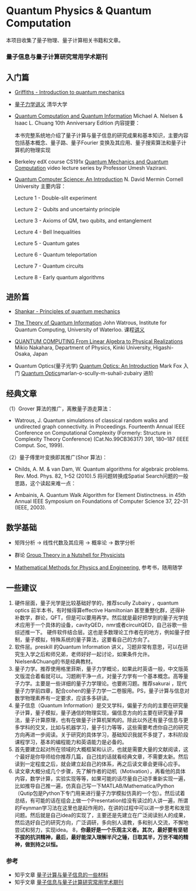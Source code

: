 # Quantum Physics & Quantum Computation
本项目收集了量子物理、量子计算相关书籍和文章。

### 量子信息与量子计算研究常用学术期刊

## 入门篇

* [Griffiths - Introduction to quantum mechanics](https://github.com/XinjianOUYANG/Quantum_Physics/blob/7cb19c0f4a429169b923b7f4d76bf49765b10b28/%E9%87%8F%E5%AD%90%E5%8A%9B%E5%AD%A6/Griffiths%20-%20Introduction%20to%20quantum%20mechanics.pdf)

* [量子力学讲义](https://github.com/XinjianOUYANG/Quantum_Physics/blob/dd1ef7c9bce9ce2767fd79484a0f9c0e9c0838cf/%E9%87%8F%E5%AD%90%E5%8A%9B%E5%AD%A6%20-%20%E6%B8%85%E5%8D%8E%E7%89%A9%E7%90%86%E7%B3%BB/0%20-%20%E7%9B%AE%E5%BD%95.pdf) 清华大学

* [Quantum Computation and Quantum Information](https://github.com/XinjianOUYANG/Quantum_Physics/blob/e3b40ca3218374727359e180b3472d21b879fc96/%E9%87%8F%E5%AD%90%E8%AE%A1%E7%AE%97&%E9%87%8F%E5%AD%90%E9%80%9A%E4%BF%A1/Quantum%20Computation%20and%20Quantum%20Information.pdf) Michael A. Nielsen & Isaac L. Chuang
10th Anniversary Edition
     内容提要：
     
     本书完整系统地介绍了量子计算与量子信息的研究成果和基本知识，主要内容包括基本概念、量子路、量子Fourier 变换及其应用、量子搜索算法和量子计算机的物理实现

* Berkeley edX course CS191x [Quantum Mechanics and Quantum Computation](https://www.youtube.com/playlist?list=PLDAjb_zu5aoFazE31_8yT0OfzsTcmvAVg) video lecture series by Professor Umesh Vazirani. 

*  [Quantum Computer Science: An Introduction](https://github.com/XinjianOUYANG/Quantum_Physics/blob/e3b40ca3218374727359e180b3472d21b879fc96/Quantum%20Computer%20Science_An%20Introduction.pdf) N. David Mermin Cornell University
     主要内容：

     Lecture 1 - Double-slit experiment
   
     Lecture 2 - Qubits and uncertainty principle

     Lecture 3 - Axioms of QM, two qubits, and entanglement

     Lecture 4 - Bell Inequalities

     Lecture 5 - Quantum gates

     Lecture 6 - Quantum teleportation

     Lecture 7 - Quantum circuits

     Lecture 8 - Early quantum algorithms

## 进阶篇

* [Shankar - Principles of quantum mechanics](https://github.com/XinjianOUYANG/Quantum_Physics/blob/8254bbc11483e7dedede9ef3e92af905475d8342/%E9%87%8F%E5%AD%90%E5%8A%9B%E5%AD%A6/Shankar%20-%20Principles%20of%20quantum%20mechanics.pdf)

* [The Theory of Quantum Information](https://github.com/XinjianOUYANG/Quantum_Physics/blob/8254bbc11483e7dedede9ef3e92af905475d8342/%E9%87%8F%E5%AD%90%E8%AE%A1%E7%AE%97&%E9%87%8F%E5%AD%90%E9%80%9A%E4%BF%A1/The%20Theory%20of%20Quantum%20Information%20John%20Watrous%20Institute%20for%20Quantum%20Computing%20University%20of%20Waterloo.pdf) John Watrous, Institute for Quantum Computing, University of Waterloo. 课程[讲义](https://cs.uwaterloo.ca/~watrous/TQI/)

* [QUANTUM COMPUTING From Linear Algebra to Physical Realizations](https://github.com/XinjianOUYANG/Quantum_Physics/blob/8254bbc11483e7dedede9ef3e92af905475d8342/%E9%87%8F%E5%AD%90%E8%AE%A1%E7%AE%97&%E9%87%8F%E5%AD%90%E9%80%9A%E4%BF%A1/QUANTUM_COMPUTING_From_Linear_Algebra_to.pdf) Mikio Nakahara, Department of Physics, Kinki University, Higashi-Osaka, Japan

* Quantum Optics(量子光学)
     [Quantum Optics: An Introduction](https://github.com/XinjianOUYANG/Quantum_Physics/blob/dd1ef7c9bce9ce2767fd79484a0f9c0e9c0838cf/%E9%87%8F%E5%AD%90%E5%85%89%E5%AD%A6/Fox%20M.%20Quantum%20optics..%20an%20introduction%20(Oxford,%202006)(ISBN%200198566735)(397s)_PQ) Mark Fox 入门
     [Quantum Optics](https://github.com/XinjianOUYANG/Quantum_Physics/blob/4cb35dc33b3675431c4ea589056c9b1fdebc84ad/%E9%87%8F%E5%AD%90%E5%85%89%E5%AD%A6/kupdf.net_marlan-o-scully-m-suhail-zubairy-quantum-optics.pdf)marlan-o-scully-m-suhail-zubairy 进阶
    
## 经典文章

（1）Grover 算法的推广，离散量子游走算法：

* Watrous, J. Quantum simulations of classical random walks and undirected graph connectivity. in Proceedings. Fourteenth Annual IEEE Conference on Computational Complexity (Formerly: Structure in Complexity Theory Conference) (Cat.No.99CB36317) 391, 180–187 (IEEE Comput. Soc, 1999).

（2）量子傅里叶变换即其推广(Shor 算法)：

* Childs, A. M. & van Dam, W. Quantum algorithms for algebraic problems. Rev. Mod. Phys. 82, 1–52 (2010).5
将问题转换成Spatial Search问题的一般思路，这个读起来难一点：

* Ambainis, A. Quantum Walk Algorithm for Element Distinctness. in 45th Annual IEEE Symposium on Foundations of Computer Science 37, 22–31 (IEEE, 2003).

## 数学基础
* 矩阵分析 -> 线性代数及其应用 -> 概率论 -> 数学分析

* 群论 [Group Theory in a Nutshell for Physicists](https://github.com/XinjianOUYANG/Quantum_Physics/blob/85c25d6c5a099669144cc4225c82f23a5a1ac155/%E6%95%B0%E5%AD%A6%E5%9F%BA%E7%A1%80/%E7%BE%A4%E8%AE%BA%E4%B8%8E%E7%89%A9%E7%90%86/a-zee-group-theory-in-a-nutshell-for-physicists-2016-princeton-university-press.pdf)

* [Mathematical Methods for Physics and Engineering](https://github.com/XinjianOUYANG/Quantum_Physics/blob/85c25d6c5a099669144cc4225c82f23a5a1ac155/%E6%95%B0%E5%AD%A6%E5%9F%BA%E7%A1%80/Mathematical%20Methods%20for%20Physics%20and%20Engineering%20%20A%20Comprehensive%20Guide.pdf), 参考书，随用随学

## 一些建议

1. 硬件层面，量子光学是比较基础好学的，推荐scully Zubairy ，quantum optics 前半本书，有时候得算effective Hamiltonian 甚至重整化群，还得补补数学，群论，QFT，但是可以要用再学。然后就是最好把学到的量子光学技术应用于一个具体的设备，cavityQED，nmr或者circuitQED，自己谷歌一些综述推一下。
硬件软件结合层。这也是多数理论工作者在的地方，例如量子控制，量子模拟，特殊系统的量子算法，这要看自己的方向了。
2. 软件层。preskill 的Quantum Information 讲义，习题非常有意思，可以在研究生入学之后和师兄弟，老师好好一起讨论，如果条件允许。Nielsen&Chuang的书是经典教材。
3. 量子力学。推荐使用格里菲斯，量子力学概论，如果此时英语一般，中文版英文版混合着看就可以。习题刷干净一点，对量子力学有一个基本概念。高等量子力学。主要是一些详细的量子力学理论。也要刷习题。推荐sakurai ，现代量子力学前四章，配合cohen的量子力学一二卷服用。PS，量子计算与信息对数学物理素养有一定要求，应该多多研读。
5. 量子信息（Quantum Information）是交叉学科，偏量子方向的主要在研究量子计算，量子模拟，量子通信的物理实现，偏信息方向的主要在研究量子算法，量子计算原理，也有在做量子计算机架构的。除此以外还有量子信息与更多学科的交叉，比如与机器学习，量子引力等等，这些需要考虑你自己的研究方向再进一步阅读。关于研究的具体学习，基础知识我就不多提了，本科阶段课程学习，基本的编程能力和英语能力是必备的。
6. 首先要建立起对所在领域的大概框架和认识，也就是需要大量的文献阅读，这个最好是你导师给你推荐几篇，自己找的话就看经典文章，不需要太新。然后读到一定程度之后，就会建立起自己的体系，再之后读文章会更得心应手。
7. 读文章大概分成几个步骤，先了解作者的动机（Motivation），再看他的具体内容，数学计算，实验实现等等，如果可能的话尽量自己动手重新实现一遍，比如推导自己推一遍，仿真自己写一下MATLAB/Mathematica/Python（Qutip包是Python下专门用来进行量子力学模拟仿真的一个包）。然后试着总结，有可能的话在组会上做一个Presentation给没有读过的人讲一遍，所谓的Feynman学习法在这里也是起作用的，在讲的过程中可以进一步思考和发现问题。然后就是自己idea的实现了，主要还是先建立在广泛阅读别人的成果，然后选好自己的研究方向，广泛调研，多向别人请教，多和别人交流，不懈地尝试和努力，实现idea。
8，**你最好是一个乐观主义者。其次，最好要有坚韧不拔的抗洪精神，最后，最好能深入理解半尺之锤，日取其半，万世不竭的精神，做到持之以恒。**

### 参考
* 知乎文章 [量子计算与量子信息的一些材料](https://zhuanlan.zhihu.com/p/34183937)
* 知乎文章 [量子信息与量子计算研究常用学术期刊](https://zhuanlan.zhihu.com/p/106053023)
